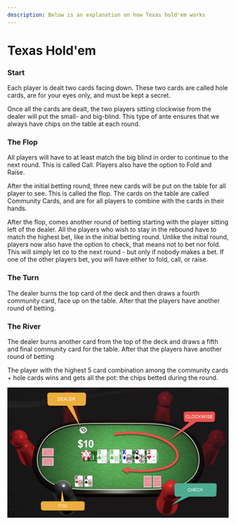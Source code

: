 ```yaml
---
description: Below is an explanation on how Texas hold'em works
---
```


# Texas Hold'em

### Start&#x20;

Each player is dealt two cards facing down. These two cards are called hole cards, are for your eyes only, and must be kept a secret.

Once all the cards are dealt, the two players sitting clockwise from the dealer will put the small- and big-blind. This type of ante ensures that we always have chips on the table at each round.

### The Flop

All players will have to at least match the big blind in order to continue to the next round. This is called Call. Players also have the option to Fold and Raise.

After the initial betting round, three new cards will be put on the table for all player to see. This is called the flop. The cards on the table are called Community Cards, and are for all players to combine with the cards in their hands.

After the flop, comes another round of betting starting with the player sitting left of the dealer. All the players who wish to stay in the rebound have to match the highest bet, like in the initial betting round. Unlike the initial round, players now also have the option to check, that means not to bet nor fold. This will simply let co to the next round - but only if nobody makes a bet. If one of the other players bet, you will have either to fold, call, or raise.

### The Turn&#x20;

The dealer burns the top card of the deck and then draws a fourth community card, face up on the table. After that the players have another round of betting.

### The River

The dealer burns another card from the top of the deck and draws a fifth and final community card for the table. After that the players have another round of betting

The player with the highest 5 card combination among the community cards + hole cards wins and gets all the pot: the chips betted during the round.

![](../../.gitbook/assets/image.png)
